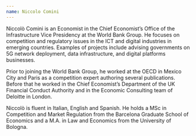 ```yaml
---
name: Niccolo Comini
---
```

Niccolò Comini is an Economist in the Chief Economist’s Office of the Infrastructure Vice Presidency at the World Bank Group. He focuses on competition and regulatory issues in the ICT and digital industries in emerging countries. Examples of projects include advising governments on 5G network deployment, data infrastructure, and digital platforms businesses. 

Prior to joining the World Bank Group, he worked at the OECD in Mexico City and Paris as a competition expert authoring several publications. Before that he worked in the Chief Economist’s Department of the UK Financial Conduct Authority and in the Economic Consulting team of Deloitte in London. 

Niccolò is fluent in Italian, English and Spanish. He holds a MSc in Competition and Market Regulation from the Barcelona Graduate School of Economics and a M.A. in Law and Economics from the University of Bologna.
